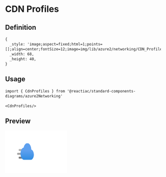 # CDN Profiles

## Definition

```
{
  _style: 'image;aspect=fixed;html=1;points=[];align=center;fontSize=12;image=img/lib/azure2/networking/CDN_Profiles.svg;strokeColor=none;',
  _width: 68,
  _height: 40,
}
```

## Usage

```
import { CdnProfiles } from '@reactiac/standard-components-diagrams/azure2Networking'

<CdnProfiles/>
```

## Preview

<img src="./cdn-profiles.png" width="200"/>
